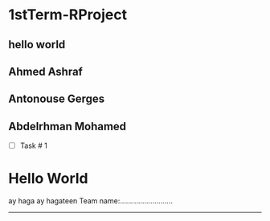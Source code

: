 # 1stTerm-RProject
## hello world
## Ahmed Ashraf
## Antonouse Gerges
## Abdelrhman Mohamed 

- [ ] Task # 1

# Hello World

ay haga
ay hagateen 
Team name:..........................

--------
